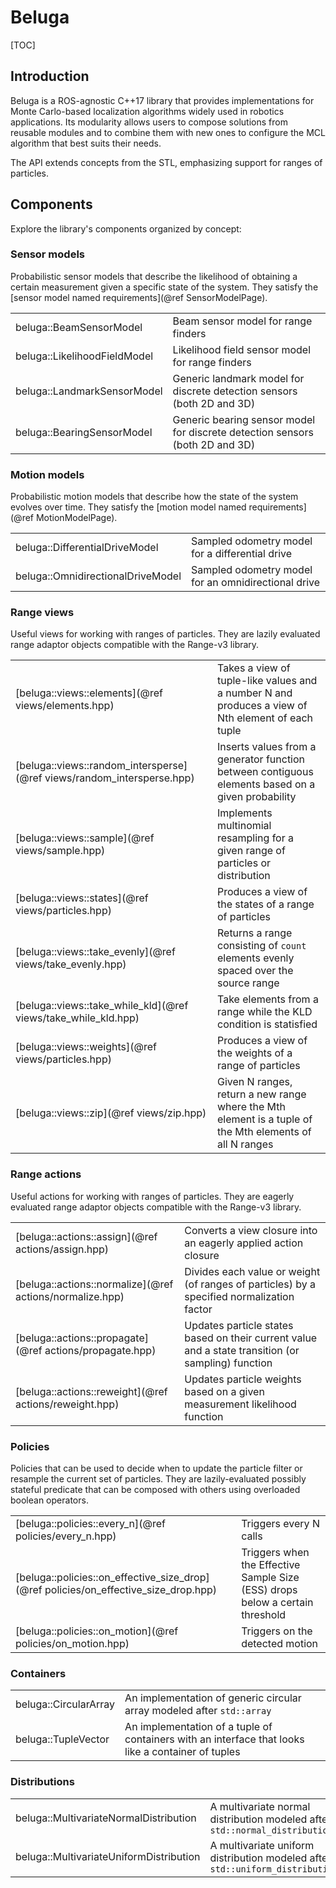 # Beluga

[TOC]

## Introduction

Beluga is a ROS-agnostic C++17 library that provides implementations for Monte Carlo-based localization algorithms widely used in robotics applications.
Its modularity allows users to compose solutions from reusable modules and to combine them with new ones to configure the MCL algorithm that best suits their needs.

The API extends concepts from the STL, emphasizing support for ranges of particles.

## Components

Explore the library's components organized by concept:

### Sensor models

Probabilistic sensor models that describe the likelihood of obtaining a certain measurement given a specific state of the system.
They satisfy the [sensor model named requirements](@ref SensorModelPage).

| | |
|-|-|
| beluga::BeamSensorModel | Beam sensor model for range finders |
| beluga::LikelihoodFieldModel | Likelihood field sensor model for range finders |
| beluga::LandmarkSensorModel | Generic landmark model for discrete detection sensors (both 2D and 3D) |
| beluga::BearingSensorModel | Generic bearing sensor model for discrete detection sensors (both 2D and 3D) |

### Motion models

Probabilistic motion models that describe how the state of the system evolves over time.
They satisfy the [motion model named requirements](@ref MotionModelPage).

| | |
|-|-|
| beluga::DifferentialDriveModel | Sampled odometry model for a differential drive |
| beluga::OmnidirectionalDriveModel | Sampled odometry model for an omnidirectional drive |

### Range views

Useful views for working with ranges of particles.
They are lazily evaluated range adaptor objects compatible with the Range-v3 library.

| | |
|-|-|
| [beluga::views::elements](@ref views/elements.hpp) | Takes a view of tuple-like values and a number N and produces a view of Nth element of each tuple |
| [beluga::views::random_intersperse](@ref views/random_intersperse.hpp) | Inserts values from a generator function between contiguous elements based on a given probability |
| [beluga::views::sample](@ref views/sample.hpp) | Implements multinomial resampling for a given range of particles or distribution |
| [beluga::views::states](@ref views/particles.hpp) | Produces a view of the states of a range of particles |
| [beluga::views::take_evenly](@ref views/take_evenly.hpp) | Returns a range consisting of `count` elements evenly spaced over the source range |
| [beluga::views::take_while_kld](@ref views/take_while_kld.hpp) | Take elements from a range while the KLD condition is statisfied |
| [beluga::views::weights](@ref views/particles.hpp) | Produces a view of the weights of a range of particles |
| [beluga::views::zip](@ref views/zip.hpp) | Given N ranges, return a new range where the Mth element is a tuple of the Mth elements of all N ranges |

### Range actions

Useful actions for working with ranges of particles.
They are eagerly evaluated range adaptor objects compatible with the Range-v3 library.

| | |
|-|-|
| [beluga::actions::assign](@ref actions/assign.hpp) | Converts a view closure into an eagerly applied action closure |
| [beluga::actions::normalize](@ref actions/normalize.hpp) | Divides each value or weight (of ranges of particles) by a specified normalization factor |
| [beluga::actions::propagate](@ref actions/propagate.hpp) | Updates particle states based on their current value and a state transition (or sampling) function |
| [beluga::actions::reweight](@ref actions/reweight.hpp) | Updates particle weights based on a given measurement likelihood function |

### Policies

Policies that can be used to decide when to update the particle filter or resample the current set of particles.
They are lazily-evaluated possibly stateful predicate that can be composed with others using overloaded boolean operators.

| | |
|-|-|
| [beluga::policies::every_n](@ref policies/every_n.hpp) | Triggers every N calls |
| [beluga::policies::on_effective_size_drop](@ref policies/on_effective_size_drop.hpp) | Triggers when the Effective Sample Size (ESS) drops below a certain threshold |
| [beluga::policies::on_motion](@ref policies/on_motion.hpp) | Triggers on the detected motion |

### Containers

| | |
|-|-|
| beluga::CircularArray | An implementation of generic circular array modeled after `std::array` |
| beluga::TupleVector | An implementation of a tuple of containers with an interface that looks like a container of tuples |

### Distributions

| | |
|-|-|
| beluga::MultivariateNormalDistribution | A multivariate normal distribution modeled after `std::normal_distribution` |
| beluga::MultivariateUniformDistribution | A multivariate uniform distribution modeled after `std::uniform_distribution` |
